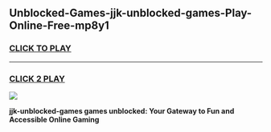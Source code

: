 
## Unblocked-Games-jjk-unblocked-games-Play-Online-Free-mp8y1
<h3>
<a href="https://premium76.site?title=jjk-unblocked-games&ref=26A">CLICK TO PLAY</a></h3>
<hr>

<h3>
<a href="https://premium76.site?title=jjk-unblocked-games&ref=26A">CLICK 2 PLAY</a>
  
</h3>

<a href="https://premium76.site?title=jjk-unblocked-games&ref=26A"><img src="https://clearcache.store/games.png"></a>


**jjk-unblocked-games games unblocked: Your Gateway to Fun and Accessible Online Gaming**
